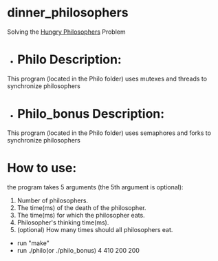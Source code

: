# dinner_philosophers
Solving the [Hungry Philosophers](https://en.wikipedia.org/wiki/Dining_philosophers_problem) Problem

- # Philo Description:
This program (located in the Philo folder) uses mutexes and threads to synchronize philosophers
- # Philo_bonus Description:
This program (located in the Philo folder) uses semaphores and forks to synchronize philosophers
# How to use:
the program takes 5 arguments (the 5th argument is optional):
1. Number of philosophers.
2. The time(ms) of the death of the philosopher.
3. The time(ms) for which the philosopher eats.
4. Philosopher's thinking time(ms).
5. (optional) How many times should all philosophers eat.

- run "make"
- run ./philo(or ./philo_bonus) 4 410 200 200
